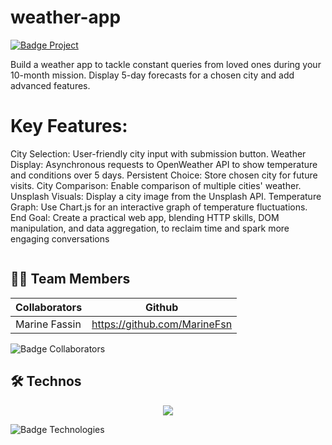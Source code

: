 # weather-app


<a href="https://becode.org"><img src="https://img.shields.io/badge/Project-BeCode-blue?style=for-the-badge&logo=appveyor" alt="Badge Project" style="margin-right:10px;">
</a>

Build a weather app to tackle constant queries from loved ones during your 10-month mission. Display 5-day forecasts for a chosen city and add advanced features.

# Key Features:

City Selection: User-friendly city input with submission button.
Weather Display: Asynchronous requests to OpenWeather API to show temperature and conditions over 5 days.
Persistent Choice: Store chosen city for future visits.
City Comparison: Enable comparison of multiple cities' weather.
Unsplash Visuals: Display a city image from the Unsplash API.
Temperature Graph: Use Chart.js for an interactive graph of temperature fluctuations.
End Goal:
Create a practical web app, blending HTTP skills, DOM manipulation, and data aggregation, to reclaim time and spark more engaging conversations

<img src="">

## 👨‍💻 Team Members

| Collaborators        | Github                        |
| -------------------- | ----------------------------- | 
| Marine Fassin        | https://github.com/MarineFsn  |                
          



<img src="https://img.shields.io/badge/Collaborators-1-red?style=for-the-badge&logo=appveyor" alt="Badge Collaborators" style="margin-right:10px;">

## 🛠 Technos

<p align="center">
  <a href="https://skillicons.dev">
    <img src="https://skillicons.dev/icons?i=js,html,css,sass,git" />
  </a>
</p>
<img src="https://img.shields.io/badge/Technos-HMTL5_/_SCSS_/_CSS3_/_JS_/_Git_-green?style=for-the-badge&logo=appveyor" alt="Badge Technologies" 

